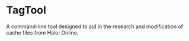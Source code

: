 # TagTool

A command-line tool designed to aid in the research and modification of cache files from Halo: Online.
